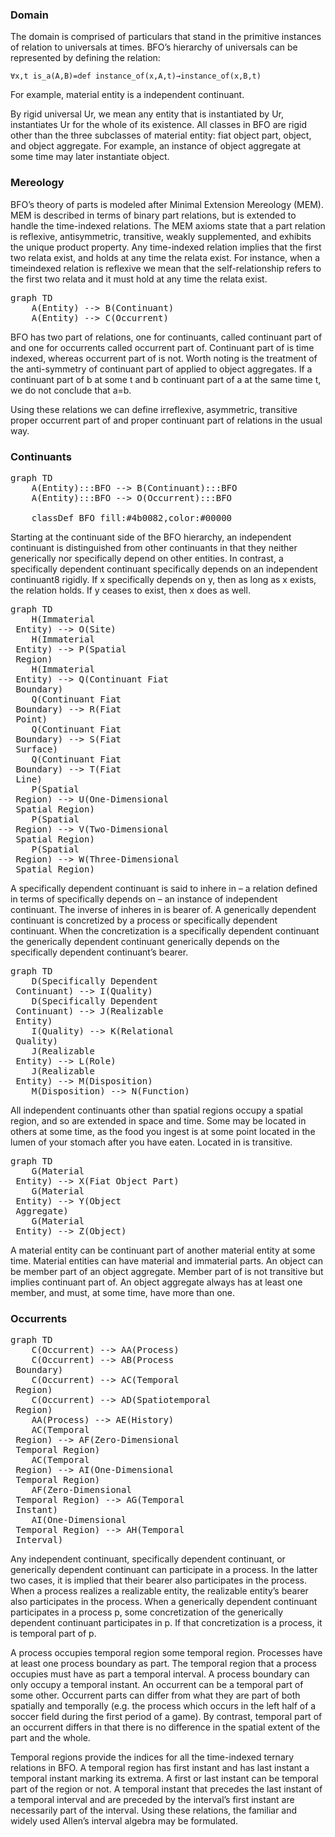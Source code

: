 ### Domain

The domain is comprised of particulars that stand in the primitive instances of relation to universals at times. BFO’s hierarchy of universals can be represented by defining the relation:

    ∀x,t is_a(A,B)=def instance_of(x,A,t)→instance_of(x,B,t)

For example, material entity is a independent continuant.

By rigid universal Ur, we mean any entity that is instantiated by Ur, instantiates Ur for the whole of its existence. All classes in BFO are rigid other than the three subclasses of material entity: fiat object part, object, and object aggregate. For example, an instance of object aggregate at some time may later instantiate object.

### Mereology
BFO’s theory of parts is modeled after Minimal Extension Mereology (MEM). MEM is described in terms of binary part relations, but is extended to handle the time-indexed relations. The MEM axioms state that a part relation is reflexive, antisymmetric, transitive, weakly supplemented, and exhibits the unique product property. Any time-indexed relation implies that the first two relata exist, and holds at any time the relata exist. For instance, when a timeindexed relation is reflexive we mean that the self-relationship refers to the first two relata and it must hold at any time the relata exist.

<pre class="mermaid language-mermaid">
graph TD
    A(Entity) --> B(Continuant)
    A(Entity) --> C(Occurrent)
</pre>

BFO has two part of relations, one for continuants, called continuant part of and one for occurrents called occurrent part of. Continuant part of is time indexed, whereas occurrent part of is not. Worth noting is the treatment of the anti-symmetry of continuant part of applied to object aggregates. If a continuant part of b at some t and b continuant part of a at the same time t, we do not conclude that a=b.

Using these relations we can define irreflexive, asymmetric, transitive proper occurrent part of and proper continuant part of relations in the usual way.

### Continuants 

<pre class="mermaid language-mermaid">
graph TD
    A(Entity):::BFO --> B(Continuant):::BFO
    A(Entity):::BFO --> O(Occurrent):::BFO

    classDef BFO fill:#4b0082,color:#00000
</pre>

Starting at the continuant side of the BFO hierarchy, an independent continuant is distinguished from other continuants in that they neither generically nor specifically depend on other entities. In contrast, a specifically dependent continuant specifically depends on an independent continuant8 rigidly. If x specifically depends on y, then as long as x exists, the relation holds. If y ceases to exist, then x does as well.

<pre class="mermaid language-mermaid">
graph TD    
    H(Immaterial<br> Entity) --> O(Site)
    H(Immaterial<br> Entity) --> P(Spatial<br> Region)
    H(Immaterial<br> Entity) --> Q(Continuant Fiat<br> Boundary)
    Q(Continuant Fiat<br> Boundary) --> R(Fiat<br> Point)
    Q(Continuant Fiat<br> Boundary) --> S(Fiat<br> Surface)
    Q(Continuant Fiat<br> Boundary) --> T(Fiat<br> Line)
    P(Spatial<br> Region) --> U(One-Dimensional<br> Spatial Region)
    P(Spatial<br> Region) --> V(Two-Dimensional<br> Spatial Region)
    P(Spatial<br> Region) --> W(Three-Dimensional<br> Spatial Region)
</pre>

A specifically dependent continuant is said to inhere in – a relation defined in terms of specifically depends on – an instance of independent continuant. The inverse of inheres in is bearer of. A generically dependent continuant is concretized by a process or specifically dependent continuant. When the concretization is a specifically dependent continuant the generically dependent continuant generically depends on the specifically dependent continuant’s bearer.

<pre class="mermaid language-mermaid">
graph TD
    D(Specifically Dependent<br> Continuant) --> I(Quality)
    D(Specifically Dependent<br> Continuant) --> J(Realizable<br> Entity)
    I(Quality) --> K(Relational<br> Quality)
    J(Realizable<br> Entity) --> L(Role)
    J(Realizable<br> Entity) --> M(Disposition)
    M(Disposition) --> N(Function)
</pre>

All independent continuants other than spatial regions occupy a spatial region, and so are extended in space and time. Some may be located in others at some time, as the food you ingest is at some point located in the lumen of your stomach after you have eaten. Located in is transitive.

<pre class="mermaid language-mermaid">
graph TD
    G(Material<br> Entity) --> X(Fiat Object Part)
    G(Material<br> Entity) --> Y(Object<br> Aggregate)
    G(Material<br> Entity) --> Z(Object)
</pre>

A material entity can be continuant part of another material entity at some time. Material entities can have material and immaterial parts. An object can be member part of an object aggregate. Member part of is not transitive but implies continuant part of. An object aggregate always has at least one member, and must, at some time, have more than one.

### Occurrents

<pre class="mermaid language-mermaid">
graph TD
    C(Occurrent) --> AA(Process)
    C(Occurrent) --> AB(Process<br> Boundary)
    C(Occurrent) --> AC(Temporal<br> Region)
    C(Occurrent) --> AD(Spatiotemporal<br> Region)
    AA(Process) --> AE(History)
    AC(Temporal<br> Region) --> AF(Zero-Dimensional<br> Temporal Region)
    AC(Temporal<br> Region) --> AI(One-Dimensional<br> Temporal Region)
    AF(Zero-Dimensional<br> Temporal Region) --> AG(Temporal<br> Instant)
    AI(One-Dimensional<br> Temporal Region) --> AH(Temporal<br> Interval)
</pre>

Any independent continuant, specifically dependent continuant, or generically dependent continuant can participate in a process. In the latter two cases, it is implied that their bearer also participates in the process. When a process realizes a realizable entity, the realizable entity’s bearer also participates in the process. When a generically dependent continuant participates in a process p, some concretization of the generically dependent continuant participates in p. If that concretization is a process, it is temporal part of p.

A process occupies temporal region some temporal region. Processes have at least one process boundary as part. The temporal region that a process occupies must have as part a temporal interval. A process boundary can only occupy a temporal instant.
An occurrent can be a temporal part of some other. Occurrent parts can differ from what they are part of both spatially and temporally (e.g. the process which occurs in the left half of a soccer field during the first period of a game). By contrast, temporal part of an occurrent differs in that there is no difference in the spatial extent of the part and the whole.

Temporal regions provide the indices for all the time-indexed ternary relations in BFO. A temporal region has first instant and has last instant a temporal instant marking its extrema. A first or last instant can be temporal part of the region or not. A temporal instant that precedes the last instant of a temporal interval and are preceded by the interval’s first instant are necessarily part of the interval. Using these relations, the familiar and widely used Allen’s interval algebra may be formulated.